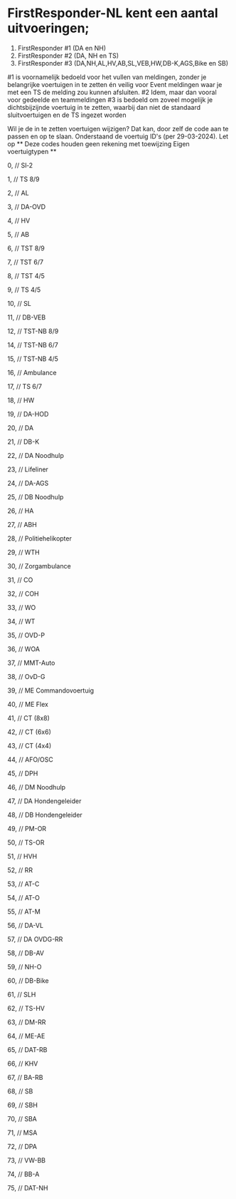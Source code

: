 # FirstResponder-NL kent een aantal uitvoeringen;
1. FirstResponder #1 (DA en NH)
2. FirstResponder #2 (DA, NH en TS)
3. FirstResponder #3 (DA,NH,AL,HV,AB,SL,VEB,HW,DB-K,AGS,Bike en SB)

#1 is voornamelijk bedoeld voor het vullen van meldingen, zonder je belangrijke voertuigen in te zetten én veilig voor Event meldingen
   waar je met een TS de melding zou kunnen afsluiten.
#2 Idem, maar dan vooral voor gedeelde en teammeldingen
#3 is bedoeld om zoveel mogelijk je dichtsbijzijnde voertuig in te zetten, waarbij dan niet de standaard sluitvoertuigen en de TS ingezet worden

Wil je de in te zetten voertuigen wijzigen? Dat kan, door zelf de code aan te passen en op te slaan. 
Onderstaand de voertuig ID's (per 29-03-2024). Let op ** Deze codes houden geen rekening met toewijzing Eigen voertuigtypen **

0, // SI‐2

1, // TS 8/9

2, // AL

3, // DA-OVD

4, // HV

5, // AB

6, // TST 8/9

7, // TST 6/7

8, // TST 4/5

9, // TS 4/5

10, // SL

11, // DB-VEB

12, // TST-NB 8/9

14, // TST-NB 6/7

15, // TST-NB 4/5

16, // Ambulance

17, // TS 6/7

18, // HW

19, // DA-HOD

20, // DA

21, // DB-K

22, // DA Noodhulp

23, // Lifeliner

24, // DA-AGS

25, // DB Noodhulp

26, // HA

27, // ABH

28, // Politiehelikopter

29, // WTH

30, // Zorgambulance

31, // CO

32, // COH

33, // WO

34, // WT

35, // OVD-P

36, // WOA

37, // MMT-Auto

38, // OvD-G

39, // ME Commandovoertuig

40, // ME Flex

41, // CT (8x8)

42, // CT (6x6)

43, // CT (4x4)

44, // AFO/OSC

45, // DPH

46, // DM Noodhulp

47, // DA Hondengeleider

48, // DB Hondengeleider

49, // PM-OR

50, // TS-OR

51, // HVH

52, // RR

53, // AT-C

54, // AT-O

55, // AT-M

56, // DA-VL

57, // DA OVDG-RR

58, // DB-AV

59, // NH-O

60, // DB-Bike

61, // SLH

62, // TS-HV

63, // DM-RR

64, // ME-AE

65, // DAT-RB

66, // KHV

67, // BA-RB

68, // SB

69, // SBH

70, // SBA

71, // MSA

72, // DPA

73, // VW-BB

74, // BB-A

75, // DAT-NH



